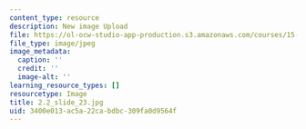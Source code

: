 ```yaml
---
content_type: resource
description: New image Upload
file: https://ol-ocw-studio-app-production.s3.amazonaws.com/courses/15-s21-nuts-and-bolts-of-business-plans-january-iap-2014/3400e013ac5a22cabdbc309fa0d9564f_2.2_slide_23.jpg
file_type: image/jpeg
image_metadata:
  caption: ''
  credit: ''
  image-alt: ''
learning_resource_types: []
resourcetype: Image
title: 2.2_slide_23.jpg
uid: 3400e013-ac5a-22ca-bdbc-309fa0d9564f
---
```

